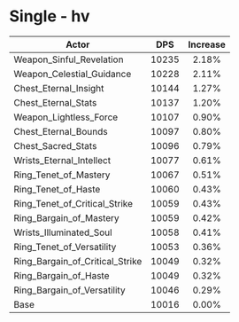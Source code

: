 # Single - hv
| Actor | DPS | Increase |
|---|:---:|:---:|
|Weapon_Sinful_Revelation|10235|2.18%|
|Weapon_Celestial_Guidance|10228|2.11%|
|Chest_Eternal_Insight|10144|1.27%|
|Chest_Eternal_Stats|10137|1.20%|
|Weapon_Lightless_Force|10107|0.90%|
|Chest_Eternal_Bounds|10097|0.80%|
|Chest_Sacred_Stats|10096|0.79%|
|Wrists_Eternal_Intellect|10077|0.61%|
|Ring_Tenet_of_Mastery|10067|0.51%|
|Ring_Tenet_of_Haste|10060|0.43%|
|Ring_Tenet_of_Critical_Strike|10059|0.43%|
|Ring_Bargain_of_Mastery|10059|0.42%|
|Wrists_Illuminated_Soul|10058|0.41%|
|Ring_Tenet_of_Versatility|10053|0.36%|
|Ring_Bargain_of_Critical_Strike|10049|0.32%|
|Ring_Bargain_of_Haste|10049|0.32%|
|Ring_Bargain_of_Versatility|10046|0.29%|
|Base|10016|0.00%|
